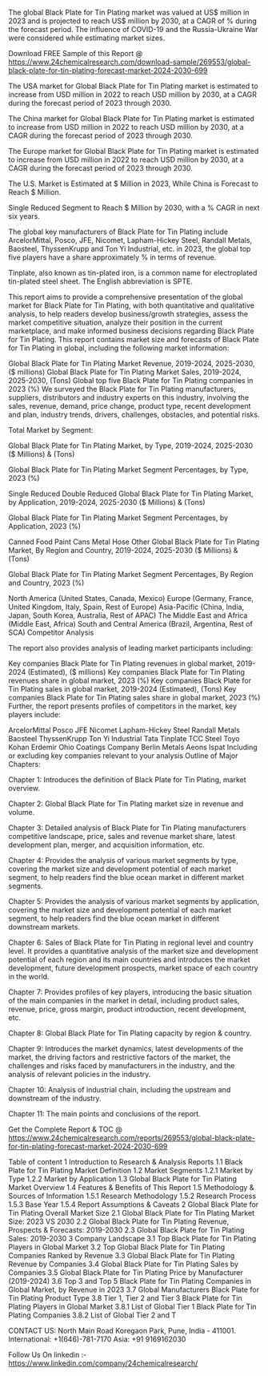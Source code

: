 The global Black Plate for Tin Plating market was valued at US$ million in 2023 and is projected to reach US$ million by 2030, at a CAGR of % during the forecast period. The influence of COVID-19 and the Russia-Ukraine War were considered while estimating market sizes.

Download FREE Sample of this Report @ https://www.24chemicalresearch.com/download-sample/269553/global-black-plate-for-tin-plating-forecast-market-2024-2030-699

The USA market for Global Black Plate for Tin Plating market is estimated to increase from USD million in 2022 to reach USD million by 2030, at a CAGR during the forecast period of 2023 through 2030.

The China market for Global Black Plate for Tin Plating market is estimated to increase from USD million in 2022 to reach USD million by 2030, at a CAGR during the forecast period of 2023 through 2030.

The Europe market for Global Black Plate for Tin Plating market is estimated to increase from USD million in 2022 to reach USD million by 2030, at a CAGR during the forecast period of 2023 through 2030.

The U.S. Market is Estimated at $ Million in 2023, While China is Forecast to Reach $ Million.

Single Reduced Segment to Reach $ Million by 2030, with a % CAGR in next six years.

The global key manufacturers of Black Plate for Tin Plating include ArcelorMittal, Posco, JFE, Nicomet, Lapham-Hickey Steel, Randall Metals, Baosteel, ThyssenKrupp and Ton Yi Industrial, etc. in 2023, the global top five players have a share approximately % in terms of revenue.

Tinplate, also known as tin-plated iron, is a common name for electroplated tin-plated steel sheet. The English abbreviation is SPTE.

This report aims to provide a comprehensive presentation of the global market for Black Plate for Tin Plating, with both quantitative and qualitative analysis, to help readers develop business/growth strategies, assess the market competitive situation, analyze their position in the current marketplace, and make informed business decisions regarding Black Plate for Tin Plating. This report contains market size and forecasts of Black Plate for Tin Plating in global, including the following market information:

Global Black Plate for Tin Plating Market Revenue, 2019-2024, 2025-2030, ($ millions)
Global Black Plate for Tin Plating Market Sales, 2019-2024, 2025-2030, (Tons)
Global top five Black Plate for Tin Plating companies in 2023 (%)
We surveyed the Black Plate for Tin Plating manufacturers, suppliers, distributors and industry experts on this industry, involving the sales, revenue, demand, price change, product type, recent development and plan, industry trends, drivers, challenges, obstacles, and potential risks.

Total Market by Segment:

Global Black Plate for Tin Plating Market, by Type, 2019-2024, 2025-2030 ($ Millions) & (Tons)

Global Black Plate for Tin Plating Market Segment Percentages, by Type, 2023 (%)

Single Reduced
Double Reduced
Global Black Plate for Tin Plating Market, by Application, 2019-2024, 2025-2030 ($ Millions) & (Tons)

Global Black Plate for Tin Plating Market Segment Percentages, by Application, 2023 (%)

Canned Food
Paint Cans
Metal Hose
Other
Global Black Plate for Tin Plating Market, By Region and Country, 2019-2024, 2025-2030 ($ Millions) & (Tons)

Global Black Plate for Tin Plating Market Segment Percentages, By Region and Country, 2023 (%)

North America (United States, Canada, Mexico)
Europe (Germany, France, United Kingdom, Italy, Spain, Rest of Europe)
Asia-Pacific (China, India, Japan, South Korea, Australia, Rest of APAC)
The Middle East and Africa (Middle East, Africa)
South and Central America (Brazil, Argentina, Rest of SCA)
Competitor Analysis

The report also provides analysis of leading market participants including:

Key companies Black Plate for Tin Plating revenues in global market, 2019-2024 (Estimated), ($ millions)
Key companies Black Plate for Tin Plating revenues share in global market, 2023 (%)
Key companies Black Plate for Tin Plating sales in global market, 2019-2024 (Estimated), (Tons)
Key companies Black Plate for Tin Plating sales share in global market, 2023 (%)
Further, the report presents profiles of competitors in the market, key players include:

ArcelorMittal
Posco
JFE
Nicomet
Lapham-Hickey Steel
Randall Metals
Baosteel
ThyssenKrupp
Ton Yi Industrial
Tata Tinplate
TCC Steel
Toyo Kohan
Erdemir
Ohio Coatings Company
Berlin Metals
Aeons Ispat
Including or excluding key companies relevant to your analysis
Outline of Major Chapters:

Chapter 1: Introduces the definition of Black Plate for Tin Plating, market overview.

Chapter 2: Global Black Plate for Tin Plating market size in revenue and volume.

Chapter 3: Detailed analysis of Black Plate for Tin Plating manufacturers competitive landscape, price, sales and revenue market share, latest development plan, merger, and acquisition information, etc.

Chapter 4: Provides the analysis of various market segments by type, covering the market size and development potential of each market segment, to help readers find the blue ocean market in different market segments.

Chapter 5: Provides the analysis of various market segments by application, covering the market size and development potential of each market segment, to help readers find the blue ocean market in different downstream markets.

Chapter 6: Sales of Black Plate for Tin Plating in regional level and country level. It provides a quantitative analysis of the market size and development potential of each region and its main countries and introduces the market development, future development prospects, market space of each country in the world.

Chapter 7: Provides profiles of key players, introducing the basic situation of the main companies in the market in detail, including product sales, revenue, price, gross margin, product introduction, recent development, etc.

Chapter 8: Global Black Plate for Tin Plating capacity by region & country.

Chapter 9: Introduces the market dynamics, latest developments of the market, the driving factors and restrictive factors of the market, the challenges and risks faced by manufacturers in the industry, and the analysis of relevant policies in the industry.

Chapter 10: Analysis of industrial chain, including the upstream and downstream of the industry.

Chapter 11: The main points and conclusions of the report.

Get the Complete Report & TOC @ https://www.24chemicalresearch.com/reports/269553/global-black-plate-for-tin-plating-forecast-market-2024-2030-699

Table of content
1 Introduction to Research & Analysis Reports
1.1 Black Plate for Tin Plating Market Definition
1.2 Market Segments
1.2.1 Market by Type
1.2.2 Market by Application
1.3 Global Black Plate for Tin Plating Market Overview
1.4 Features & Benefits of This Report
1.5 Methodology & Sources of Information
1.5.1 Research Methodology
1.5.2 Research Process
1.5.3 Base Year
1.5.4 Report Assumptions & Caveats
2 Global Black Plate for Tin Plating Overall Market Size
2.1 Global Black Plate for Tin Plating Market Size: 2023 VS 2030
2.2 Global Black Plate for Tin Plating Revenue, Prospects & Forecasts: 2019-2030
2.3 Global Black Plate for Tin Plating Sales: 2019-2030
3 Company Landscape
3.1 Top Black Plate for Tin Plating Players in Global Market
3.2 Top Global Black Plate for Tin Plating Companies Ranked by Revenue
3.3 Global Black Plate for Tin Plating Revenue by Companies
3.4 Global Black Plate for Tin Plating Sales by Companies
3.5 Global Black Plate for Tin Plating Price by Manufacturer (2019-2024)
3.6 Top 3 and Top 5 Black Plate for Tin Plating Companies in Global Market, by Revenue in 2023
3.7 Global Manufacturers Black Plate for Tin Plating Product Type
3.8 Tier 1, Tier 2 and Tier 3 Black Plate for Tin Plating Players in Global Market
3.8.1 List of Global Tier 1 Black Plate for Tin Plating Companies
3.8.2 List of Global Tier 2 and T

CONTACT US:
North Main Road Koregaon Park, Pune, India - 411001.
International: +1(646)-781-7170
Asia: +91 9169162030

Follow Us On linkedin :- https://www.linkedin.com/company/24chemicalresearch/
